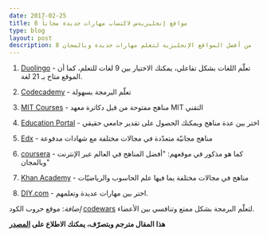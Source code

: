 ```yaml
---
date: 2017-02-25
title: 8 مواقع إنجليزيةس لاكتساب مهارات جديدة مجاناً
type: blog
layout: post
description: 8 من أفضل المواقع الإنجليزية لتعلم مهارات جديدة وبالمجان
---
```



1. [Duolingo](https://www.duolingo.com/) - تعلّم اللغات بشكل تفاعلي، يمكنك الاختيار بين 9 لغات للتعلم، كما أن الموقع متاح بـ 21 لغة.

2. [Codecademy](http://www.codecademy.com/) - تعلّم البرمجة بسهولة

3. [MIT Courses](http://ocw.mit.edu/courses/) - مناهج مفتوحة من قبل دكاترة معهد MIT التقني

4. [Education Portal](http://education-portal.com/) - اختر بين عدة مناهج ويمكنك الحصول على تقدير جامعي حقيقي

5. [Edx](http://edx.org) - مناهج مجانيّة متعدّدة في مجالات مختلفة مع شهادات مدفوعة

6. [coursera](https://www.coursera.org/) - كما هو مذكور في موقعهم: "أفضل المناهج في العالم عبر الإنترنت وبالمجان"

7. [Khan Academy](https://www.khanacademy.org/) - مناهج في مجالات مختلفة بما فيها علم الحاسوب والرياضيّات

8. [DIY.com](https://diy.org/skills) - اختر بين مهارات عديدة وتعلمهم.

*إضافة*: موقع حروب الكود [codewars](http://codewars.com/) لتعلّم البرمجة بشكل ممتع وتنافسي بين الأعضاء.

**هذا المقال مترجم وبتصرّف، يمكنك الاطلاع على [المصدر](http://oneminlist.com/7-sites-where-you-can-learn-new-skills-for-free/)**
